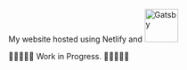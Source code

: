 My website hosted using Netlify and <a href="https://www.gatsbyjs.org">
    <img alt="Gatsby" src="https://www.gatsbyjs.org/monogram.svg" width="60" />
  </a>
  
  🚀🚀🚀🚀🚀
  Work in Progress.
  🚀🚀🚀🚀🚀
